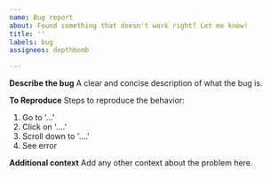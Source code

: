 ```yaml
---
name: Bug report
about: Found something that doesn't work right? Let me know!
title: ''
labels: bug
assignees: depthbomb

---
```


<!--
- Please do not submit bug reports about encountering captchas, these cannot be bypassed.
-->

**Describe the bug**
A clear and concise description of what the bug is.

**To Reproduce**
Steps to reproduce the behavior:
1. Go to '...'
2. Click on '....'
3. Scroll down to '....'
4. See error

**Additional context**
Add any other context about the problem here.

<!--
- Please provide an excerpt from your logs where this behavior happens or attach your log file with your submission.
- Make sure to redact your FULL cookie value in your logs if the excerpt you provide contains it.
-->
